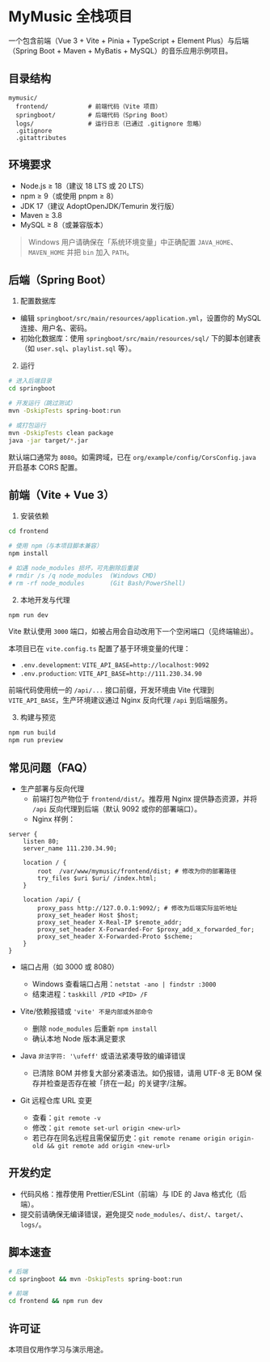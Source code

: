 # MyMusic 全栈项目

一个包含前端（Vue 3 + Vite + Pinia + TypeScript + Element Plus）与后端（Spring Boot + Maven + MyBatis + MySQL）的音乐应用示例项目。

## 目录结构

```
mymusic/
  frontend/           # 前端代码（Vite 项目）
  springboot/         # 后端代码（Spring Boot）
  logs/               # 运行日志（已通过 .gitignore 忽略）
  .gitignore
  .gitattributes
```

## 环境要求

- Node.js ≥ 18（建议 18 LTS 或 20 LTS）
- npm ≥ 9（或使用 pnpm ≥ 8）
- JDK 17（建议 AdoptOpenJDK/Temurin 发行版）
- Maven ≥ 3.8
- MySQL ≥ 8（或兼容版本）

> Windows 用户请确保在「系统环境变量」中正确配置 `JAVA_HOME`、`MAVEN_HOME` 并把 `bin` 加入 `PATH`。

## 后端（Spring Boot）

1) 配置数据库

- 编辑 `springboot/src/main/resources/application.yml`，设置你的 MySQL 连接、用户名、密码。
- 初始化数据库：使用 `springboot/src/main/resources/sql/` 下的脚本创建表（如 `user.sql`、`playlist.sql` 等）。

2) 运行

```bash
# 进入后端目录
cd springboot

# 开发运行（跳过测试）
mvn -DskipTests spring-boot:run

# 或打包运行
mvn -DskipTests clean package
java -jar target/*.jar
```

默认端口通常为 `8080`。如需跨域，已在 `org/example/config/CorsConfig.java` 开启基本 CORS 配置。

## 前端（Vite + Vue 3）

1) 安装依赖

```bash
cd frontend

# 使用 npm（与本项目脚本兼容）
npm install

# 如遇 node_modules 损坏，可先删除后重装
# rmdir /s /q node_modules  (Windows CMD)
# rm -rf node_modules       (Git Bash/PowerShell)
```

2) 本地开发与代理

```bash
npm run dev
```

Vite 默认使用 `3000` 端口，如被占用会自动改用下一个空闲端口（见终端输出）。

本项目已在 `vite.config.ts` 配置了基于环境变量的代理：

- `.env.development`: `VITE_API_BASE=http://localhost:9092`
- `.env.production`: `VITE_API_BASE=http://111.230.34.90`

前端代码使用统一的 `/api/...` 接口前缀，开发环境由 Vite 代理到 `VITE_API_BASE`，生产环境建议通过 Nginx 反向代理 `/api` 到后端服务。

3) 构建与预览

```bash
npm run build
npm run preview
```

## 常见问题（FAQ）
- 生产部署与反向代理
  - 前端打包产物位于 `frontend/dist/`。推荐用 Nginx 提供静态资源，并将 `/api` 反向代理到后端（默认 9092 或你的部署端口）。
  - Nginx 样例：

```nginx
server {
    listen 80;
    server_name 111.230.34.90;

    location / {
        root  /var/www/mymusic/frontend/dist; # 修改为你的部署路径
        try_files $uri $uri/ /index.html;
    }

    location /api/ {
        proxy_pass http://127.0.0.1:9092/; # 修改为后端实际监听地址
        proxy_set_header Host $host;
        proxy_set_header X-Real-IP $remote_addr;
        proxy_set_header X-Forwarded-For $proxy_add_x_forwarded_for;
        proxy_set_header X-Forwarded-Proto $scheme;
    }
}
```


- 端口占用（如 3000 或 8080）
  - Windows 查看端口占用：`netstat -ano | findstr :3000`
  - 结束进程：`taskkill /PID <PID> /F`

- Vite/依赖报错或 `'vite' 不是内部或外部命令`
  - 删除 `node_modules` 后重新 `npm install`
  - 确认本地 Node 版本满足要求

- Java `非法字符: '\ufeff'` 或语法紧凑导致的编译错误
  - 已清除 BOM 并修复大部分紧凑语法。如仍报错，请用 UTF-8 无 BOM 保存并检查是否存在被「挤在一起」的关键字/注解。

- Git 远程仓库 URL 变更
  - 查看：`git remote -v`
  - 修改：`git remote set-url origin <new-url>`
  - 若已存在同名远程且需保留历史：`git remote rename origin origin-old && git remote add origin <new-url>`

## 开发约定

- 代码风格：推荐使用 Prettier/ESLint（前端）与 IDE 的 Java 格式化（后端）。
- 提交前请确保无编译错误，避免提交 `node_modules/`、`dist/`、`target/`、`logs/`。

## 脚本速查

```bash
# 后端
cd springboot && mvn -DskipTests spring-boot:run

# 前端
cd frontend && npm run dev
```

## 许可证

本项目仅用作学习与演示用途。



